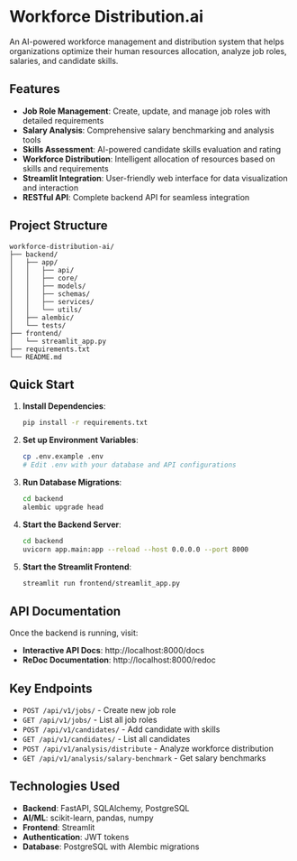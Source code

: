 # Workforce Distribution.ai

An AI-powered workforce management and distribution system that helps organizations optimize their human resources allocation, analyze job roles, salaries, and candidate skills.

## Features

- **Job Role Management**: Create, update, and manage job roles with detailed requirements
- **Salary Analysis**: Comprehensive salary benchmarking and analysis tools
- **Skills Assessment**: AI-powered candidate skills evaluation and rating
- **Workforce Distribution**: Intelligent allocation of resources based on skills and requirements
- **Streamlit Integration**: User-friendly web interface for data visualization and interaction
- **RESTful API**: Complete backend API for seamless integration

## Project Structure

```
workforce-distribution-ai/
├── backend/
│   ├── app/
│   │   ├── api/
│   │   ├── core/
│   │   ├── models/
│   │   ├── schemas/
│   │   ├── services/
│   │   └── utils/
│   ├── alembic/
│   └── tests/
├── frontend/
│   └── streamlit_app.py
├── requirements.txt
└── README.md
```

## Quick Start

1. **Install Dependencies**:
   ```bash
   pip install -r requirements.txt
   ```

2. **Set up Environment Variables**:
   ```bash
   cp .env.example .env
   # Edit .env with your database and API configurations
   ```

3. **Run Database Migrations**:
   ```bash
   cd backend
   alembic upgrade head
   ```

4. **Start the Backend Server**:
   ```bash
   cd backend
   uvicorn app.main:app --reload --host 0.0.0.0 --port 8000
   ```

5. **Start the Streamlit Frontend**:
   ```bash
   streamlit run frontend/streamlit_app.py
   ```

## API Documentation

Once the backend is running, visit:
- **Interactive API Docs**: http://localhost:8000/docs
- **ReDoc Documentation**: http://localhost:8000/redoc

## Key Endpoints

- `POST /api/v1/jobs/` - Create new job role
- `GET /api/v1/jobs/` - List all job roles
- `POST /api/v1/candidates/` - Add candidate with skills
- `GET /api/v1/candidates/` - List all candidates
- `POST /api/v1/analysis/distribute` - Analyze workforce distribution
- `GET /api/v1/analysis/salary-benchmark` - Get salary benchmarks

## Technologies Used

- **Backend**: FastAPI, SQLAlchemy, PostgreSQL
- **AI/ML**: scikit-learn, pandas, numpy
- **Frontend**: Streamlit
- **Authentication**: JWT tokens
- **Database**: PostgreSQL with Alembic migrations 